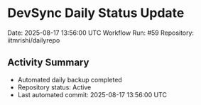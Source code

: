 # DevSync Daily Status Update
Date: 2025-08-17 13:56:00 UTC
Workflow Run: #59
Repository: iitmrishi/dailyrepo

## Activity Summary
- Automated daily backup completed
- Repository status: Active
- Last automated commit: 2025-08-17 13:56:00 UTC
